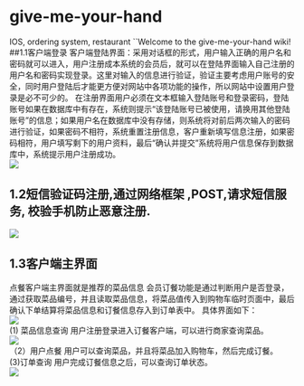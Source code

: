 # give-me-your-hand
IOS, ordering system, restaurant
``Welcome to the give-me-your-hand wiki!
##1.1客户端登录
  客户端登陆界面：采用对话框的形式，用户输入正确的用户名和密码就可以进入，用户注册成本系统的会员后，就可以在登陆界面输入自己注册的用户名和密码实现登录。这里对输入的信息进行验证，验证主要考虑用户账号的安全，同时用户登陆后才能更方便对网站中各项功能的操作，所以网站中设置用户登录是必不可少的。
  在注册界面用户必须在文本框输入登陆账号和登录密码，登陆账号如果在数据库中有存在，系统则提示“该登陆账号已被使用，请换用其他登陆账号”的信息；如果用户名在数据库中没有存储，则系统将对前后两次输入的密码进行验证，如果密码不相符，系统重置注册信息，客户重新填写信息注册，如果密码相符，用户填写剩下的用户资料，最后“确认并提交”系统将用户信息保存到数据库中，系统提示用户注册成功。
<br />
![](http://img-menlon.oss-cn-shenzhen.aliyuncs.com/giveyoourhand/%E5%B8%AE5%E5%90%A7%E5%AE%A2%E6%88%B7%E7%AB%AF%E8%AE%BA%E6%96%87-%20%E9%99%88%E6%9F%8F%E6%88%9014166.png)
## 1.2短信验证码注册,通过网络框架 ,POST,请求短信服务, 校验手机防止恶意注册.
![](http://img-menlon.oss-cn-shenzhen.aliyuncs.com/giveyoourhand/%E5%B8%AE5%E5%90%A7%E5%AE%A2%E6%88%B7%E7%AB%AF%E8%AE%BA%E6%96%87-%20%E9%99%88%E6%9F%8F%E6%88%9014219.png)
## 1.3客户端主界面
点餐客户端主界面就是推荐的菜品信息
会员订餐功能是通过判断用户是否登录，通过获取菜品编号，并且读取菜品信息，将菜品值传入到购物车临时页面中，最后确认下单结算将菜品信息和订餐信息存入到订单表中。
具体界面如下：<br />
![](http://img-menlon.oss-cn-shenzhen.aliyuncs.com/giveyoourhand/%E5%B8%AE5%E5%90%A7%E5%AE%A2%E6%88%B7%E7%AB%AF%E8%AE%BA%E6%96%87-%20%E9%99%88%E6%9F%8F%E6%88%9014348.png)
<br />
 (1) 菜品信息查询
用户注册登录进入订餐客户端，可以进行商家查询菜品。<br />
![](http://img-menlon.oss-cn-shenzhen.aliyuncs.com/giveyoourhand/%E5%B8%AE5%E5%90%A7%E5%AE%A2%E6%88%B7%E7%AB%AF%E8%AE%BA%E6%96%87-%20%E9%99%88%E6%9F%8F%E6%88%9014445.png)
<br />
（2）用户点餐
用户可以查询菜品，并且将菜品加入购物车，然后完成订餐。 
<br />
(3)订单查询
用户完成订餐信息之后，可以查询订单状态。<br />
![](http://img-menlon.oss-cn-shenzhen.aliyuncs.com/giveyoourhand/%E5%B8%AE5%E5%90%A7%E5%AE%A2%E6%88%B7%E7%AB%AF%E8%AE%BA%E6%96%87-%20%E9%99%88%E6%9F%8F%E6%88%9014487.png)
